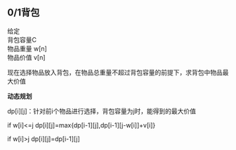 ## 0/1背包

给定  
背包容量C  
物品重量 w[n]  
物品价值 v[n]

现在选择物品放入背包，在物品总重量不超过背包容量的前提下，求背包中物品最大价值

**动态规划**

dp[i][j]：针对前i个物品进行选择，背包容量为j时，能得到的最大价值

if w[i]<=j dp[i][j]=max{dp[i-1][j],dp[i-1][j-w[i]]+v[i]}

if w[i]>j dp[i][j]=dp[i-1][j]